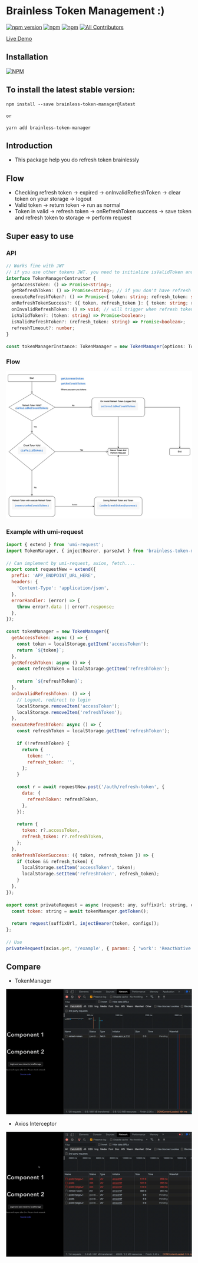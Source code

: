# Brainless Token Management :)

[![npm version](https://badge.fury.io/js/brainless-token-manager.svg)](https://badge.fury.io/js/brainless-token-manager) [![npm](https://img.shields.io/npm/dt/brainless-token-manager.svg?logo=npm)](https://www.npmjs.com/package/brainless-token-manager) [![npm](https://img.shields.io/bundlephobia/minzip/brainless-token-manager)](https://www.npmjs.com/package/brainless-token-manager)
[![All Contributors](https://img.shields.io/badge/all_contributors-1-orange.svg)](#contributors-)

[Live Demo](https://reactjs-handle-refresh-token.vercel.app/)

## Installation

[![NPM](https://nodei.co/npm/brainless-token-manager.png?compact=true)](https://nodei.co/npm/brainless-token-manager/)

## To install the latest stable version:

```
npm install --save brainless-token-manager@latest

or

yarn add brainless-token-manager
```

## Introduction

- This package help you do refresh token brainlessly

## Flow

- Checking refresh token -> expired -> onInvalidRefreshToken -> clear token on your storage -> logout
- Valid token -> return token -> run as normal
- Token in valid -> refresh token -> onRefreshToken success -> save token and refresh token to storage -> perform request

## Super easy to use

### API

```typescript
// Works fine with JWT
// if you use other tokens JWT. you need to initialize isValidToken and isValidRefreshToken
interface TokenManagerContructor {
  getAccessToken: () => Promise<string>;
  getRefreshToken: () => Promise<string>; // if you don't have refresh token use the same as getAccessToken
  executeRefreshToken?: () => Promise<{ token: string; refresh_token: string }>;
  onRefreshTokenSuccess?: ({ token, refresh_token }: { token: string; refresh_token: string }) => void;
  onInvalidRefreshToken: () => void; // will trigger when refresh token expired
  isValidToken?: (token: string) => Promise<boolean>;
  isValidRefreshToken?: (refresh_token: string) => Promise<boolean>;
  refreshTimeout?: number;
}

const tokenManagerInstance: TokenManager = new TokenManager(options: TokenManagerContructor);
```

### Flow

![Demo](./img/image.png)

### Example with umi-request

```javascript
import { extend } from 'umi-request';
import TokenManager, { injectBearer, parseJwt } from 'brainless-token-manager';

// Can implement by umi-request, axios, fetch....
export const requestNew = extend({
  prefix: 'APP_ENDPOINT_URL_HERE',
  headers: {
    'Content-Type': 'application/json',
  },
  errorHandler: (error) => {
    throw error?.data || error?.response;
  },
});

const tokenManager = new TokenManager({
  getAccessToken: async () => {
    const token = localStorage.getItem('accessToken');
    return `${token}`;
  },
  getRefreshToken: async () => {
    const refreshToken = localStorage.getItem('refreshToken');

    return `${refreshToken}`;
  },
  onInvalidRefreshToken: () => {
    // Logout, redirect to login
    localStorage.removeItem('accessToken');
    localStorage.removeItem('refreshToken');
  },
  executeRefreshToken: async () => {
    const refreshToken = localStorage.getItem('refreshToken');

    if (!refreshToken) {
      return {
        token: '',
        refresh_token: '',
      };
    }

    const r = await requestNew.post('/auth/refresh-token', {
      data: {
        refreshToken: refreshToken,
      },
    });

    return {
      token: r?.accessToken,
      refresh_token: r?.refreshToken,
    };
  },
  onRefreshTokenSuccess: ({ token, refresh_token }) => {
    if (token && refresh_token) {
      localStorage.setItem('accessToken', token);
      localStorage.setItem('refreshToken', refresh_token);
    }
  },
});

export const privateRequest = async (request: any, suffixUrl: string, configs?: any) => {
  const token: string = await tokenManager.getToken();

  return request(suffixUrl, injectBearer(token, configs));
};

// Use
privateRequest(axios.get, '/example', { params: { 'work': 'ReactNative' } } });
```

## Compare

- TokenManager

![Token manager](./assets/token-manager.gif)

- Axios Interceptor

![Token manager](./assets/axios.gif)
